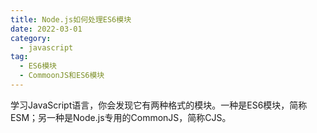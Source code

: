 ```yaml
---
title: Node.js如何处理ES6模块
date: 2022-03-01
category:
  - javascript
tag:
  - ES6模块
  - CommoonJS和ES6模块
---
```




学习JavaScript语言，你会发现它有两种格式的模块。一种是ES6模块，简称ESM；另一种是Node.js专用的CommonJS，简称CJS。

<!-- more -->

